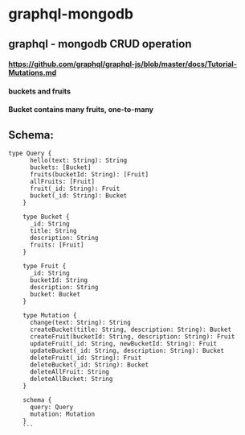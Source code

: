 # graphql-mongodb

## graphql - mongodb CRUD operation

#### https://github.com/graphql/graphql-js/blob/master/docs/Tutorial-Mutations.md
#### buckets and fruits 
#### Bucket contains many fruits, one-to-many
## Schema:
```
type Query {
      hello(text: String): String
      buckets: [Bucket]
      fruits(bucketId: String): [Fruit]
      allFruits: [Fruit]
      fruit(_id: String): Fruit
      bucket(_id: String): Bucket
    }

    type Bucket {
      _id: String
      title: String
      description: String
      fruits: [Fruit]
    }
    
    type Fruit {
      _id: String
      bucketId: String
      description: String
      bucket: Bucket
    }

    type Mutation {
      change(text: String): String
      createBucket(title: String, description: String): Bucket
      createFruit(bucketId: String, description: String): Fruit
      updateFruit(_id: String, newBucketId: String): Fruit
      updateBucket(_id: String, description: String): Bucket
      deleteFruit(_id: String): Fruit
      deleteBucket(_id: String): Bucket 
      deleteAllFruit: String
      deleteAllBucket: String
    }

    schema {
      query: Query
      mutation: Mutation
    }
    ```
